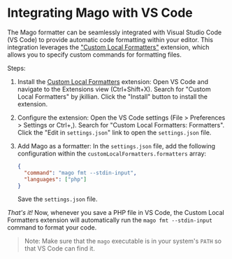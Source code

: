 # Integrating Mago with VS Code

The Mago formatter can be seamlessly integrated with Visual Studio Code (VS Code) to provide automatic code formatting within your editor.
This integration leverages the ["Custom Local Formatters"](https://marketplace.visualstudio.com/items?itemName=jkillian.custom-local-formatters) extension, which allows you to specify custom commands for formatting files.

Steps:

1. Install the [Custom Local Formatters](https://marketplace.visualstudio.com/items?itemName=jkillian.custom-local-formatters) extension:
   Open VS Code and navigate to the Extensions view (Ctrl+Shift+X).
   Search for "Custom Local Formatters" by jkillian.
   Click the "Install" button to install the extension.

2. Configure the extension:
   Open the VS Code settings (File > Preferences > Settings or Ctrl+,).
   Search for "Custom Local Formatters: Formatters".
   Click the "Edit in `settings.json`" link to open the `settings.json` file.

3. Add Mago as a formatter:
   In the `settings.json` file, add the following configuration within the `customLocalFormatters.formatters` array:
   ```json
   {
     "command": "mago fmt --stdin-input",
     "languages": ["php"]
   }
   ```
   Save the `settings.json` file.

_That's it!_ Now, whenever you save a PHP file in VS Code, the Custom Local Formatters extension will automatically
run the `mago fmt --stdin-input` command to format your code.

> Note: Make sure that the `mago` executable is in your system's `PATH` so that VS Code can find it.

